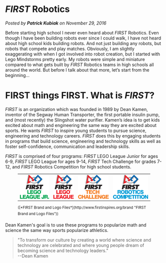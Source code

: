 # *FIRST* Robotics
*Posted by **Patrick Kubiak** on November 29, 2016*  

Before starting high school I never even heard about *FIRST* Robotics. Even though I have been building robots ever since I could walk, I have not heard about high school kids building robots. And not just building any robots, but robots that compete and play matches. Obviously, I am slightly exaggerating with when I got involved into robot creation, but I started with Lego Mindstorms pretty early. My robots were simple and miniature compared to what gets built by *FIRST* Robotics teams in high schools all around the world. But before I talk about that more, let’s start from the beginning…

# FIRST things FIRST. What is *FIRST*?

*FIRST* is an organization which was founded in 1989 by Dean Kamen, inventor of the Segway Human Transporter, the first portable insulin pump, and (most recently) the Slingshot water purifier. Kamen’s idea is to get kids excited about math and engineering the same way they are excited about sports. He wants *FIRST* to inspire young students to pursue science, engineering and technology careers. *FIRST* does this by engaging students in programs that build science, engineering and technology skills as well as foster self-confidence, communication and leadership skills.

*FIRST* is comprised of four programs:  *FIRST* LEGO League Junior for ages 6-9, *FIRST* LEGO League for ages 9-14, *FIRST* Tech Challenge for grades 7-12, and *FIRST* Robotics Competition for high school students.

<figure>
  <table>
    <tr>
      <td><img src="img/FIRSTLegoJR_IconVert_RGB.gif"></img></td>
      <td><img src="img/FIRSTLego_IconVert_RGB.gif"></img></td>
      <td><img src="img/FIRSTTech_IconVert_RGB.gif"></img></td>
      <td><img src="img/FIRSTRobotics_IconVert_RGB.gif"></img></td>
    </tr>
  </table>

  <figcaption>
    <sup>([*FIRST Brand and Logo Files*](http://www.firstinspires.org/brand "FIRST Brand and Logo Files"))</sup>
  </figcaption>
</figure>

Dean Kamen's goal is to use these programs to popularize math and science the same way sports popularize athletics.

> "To transform our culture by creating a world where science and technology are celebrated and where young people dream of becoming science and technology leaders."  
--Dean Kamen

<google-youtube
  video-id="Pw2HtnuCodQ"
  height="360px"
  width="100%"
  rel="0"
  start="0"
  autoplay="0">
</google-youtube>
